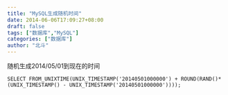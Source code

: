 ```yaml
---
title: "MySQL生成随机时间"
date: 2014-06-06T17:09:27+08:00
draft: false
tags: ["数据库","MySQL"]
categories: ["数据库"]
author: "北斗"
---
```


随机生成2014/05/01到现在的时间

```
SELECT FROM_UNIXTIME(UNIX_TIMESTAMP('20140501000000') + ROUND(RAND()*(UNIX_TIMESTAMP() - UNIX_TIMESTAMP('20140501000000'))));
```